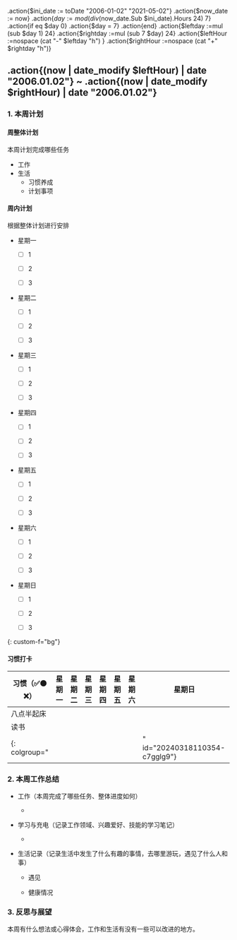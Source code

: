 .action{$ini_date := toDate "2006-01-02" "2021-05-02"}
.action{$now_date := now}
.action{$day := mod (div ($now_date.Sub $ini_date).Hours 24) 7}
.action{if eq $day 0}
.action{$day = 7}
.action{end}
.action{$leftday :=mul (sub $day 1)  24}
.action{$rightday :=mul (sub 7 $day) 24}
.action{$leftHour :=nospace (cat "-" $leftday "h") }
.action{$rightHour :=nospace (cat "+" $rightday "h")}
## .action{(now | date_modify $leftHour) | date "2006.01.02"} ~ .action{(now | date_modify $rightHour) | date "2006.01.02"}


### 1. 本周计划

#### 周整体计划

本周计划完成哪些任务

* 工作
* 生活
  * 习惯养成
  * 计划事项
  

#### 周内计划

根据整体计划进行安排

* 星期一
  
  * [ ] 1
    
  * [ ] 2
    
  * [ ] 3
    
  
* 星期二
  
  * [ ] 1
    
  * [ ] 2
    
  * [ ] 3
    
  
* 星期三
  
  * [ ] 1
    
  * [ ] 2
    
  * [ ] 3
    
  
* 星期四
  
  * [ ] 1
    
  * [ ] 2
    
  * [ ] 3
    
  
* 星期五
  
  * [ ] 1
    
  * [ ] 2
    
  * [ ] 3
    
  
* 星期六
  
  * [ ] 1
    
  * [ ] 2
    
  * [ ] 3
    
  
* 星期日
  
  * [ ] 1
    
  * [ ] 2
    
  * [ ] 3
    
  
{: custom-f="bg"}

#### 习惯打卡

| 习惯（✅🟠❌）   | 星期一 | 星期二 | 星期三 | 星期四 | 星期五 | 星期六 | 星期日                         |
| ------------- | ------ | ------ | ------ | ------ | ------ | ------ | ------------------------------ |
| 八点半起床    |        |        |        |        |        |        |                                |
| 读书          |        |        |        |        |        |        |                                |
| {: colgroup=" |        |        |        |        |        |        | " id="20240318110354-c7gglg9"} |
### 2. 本周工作总结

* 工作（本周完成了哪些任务、整体进度如何）
  
  * 
    
* 学习与充电（记录工作领域、兴趣爱好、技能的学习笔记）
  
  * 
    
* 生活记录（记录生活中发生了什么有趣的事情，去哪里游玩，遇见了什么人和事）
  
  * 遇见
    
  * 健康情况
    
  
### 3. 反思与展望

本周有什么想法或心得体会，工作和生活有没有一些可以改进的地方。
